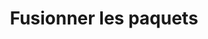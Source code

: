 ---
title: Fusionner les paquets
permalink: /diagrammes-de-paquetages/#fusionner-les-paquets
nav_order: 6
parent: Diagrammes de paquetages
---